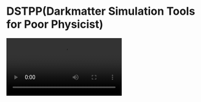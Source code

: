 # DSTPP(Darkmatter Simulation Tools for Poor Physicist)
![video](https://github.com/junobonnie/DSTPP/blob/main/%EB%B0%9C%ED%91%9C%EC%9A%A9%20%EB%8F%99%EC%98%81%EC%83%81.mp4)
